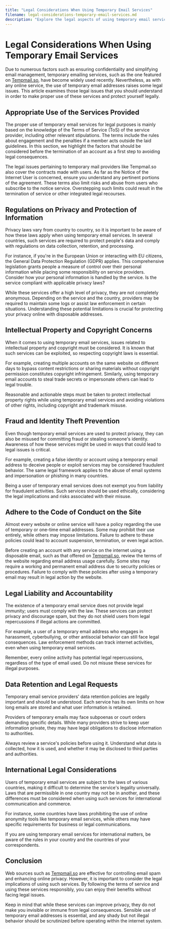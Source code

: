```yaml
---
title: "Legal Considerations When Using Temporary Email Services"
filename: legal-considerations-temporary-email-services.md
description: "Explore the legal aspects of using temporary email services, including privacy laws, terms of service, and potential risks. Learn how to use these services responsibly."
---
```


# Legal Considerations When Using Temporary Email Services

Due to numerous factors such as ensuring confidentiality and simplifying email management, temporary emailing services, such as the one featured on [Tempmail.so](https://tempmail.so), have become widely used recently. Nevertheless, as with any online service, the use of temporary email addresses raises some legal issues. This article examines those legal issues that you should understand in order to make proper use of these services and protect yourself legally.

## Appropriate Use of the Services Provided

The proper use of temporary email services for legal purposes is mainly based on the knowledge of the Terms of Service (ToS) of the service provider, including other relevant stipulations. The terms include the rules about engagement and the penalties if a member acts outside the laid guidelines. In this section, we highlight the factors that should be considered before the termination of an account as a first step to avoiding legal consequences.

The legal issues pertaining to temporary mail providers like Tempmail.so also cover the contracts made with users. As far as the Notice of the Internet User is concerned, ensure you understand any pertinent portions of the agreement. These terms also limit risks and abuse from users who subscribe to the notice service. Overstepping such limits could result in the termination of service or other integrated legal recourses.

## Regulations on Privacy and Protection of Information

Privacy laws vary from country to country, so it is important to be aware of how these laws apply when using temporary email services. In several countries, such services are required to protect people's data and comply with regulations on data collection, retention, and processing.

For instance, if you're in the European Union or interacting with EU citizens, the General Data Protection Regulation (GDPR) applies. This comprehensive legislation grants people a measure of control over their personal information while placing some responsibility on service providers. Consider how your personal information is handled by the service. Is the service compliant with applicable privacy laws?

While these services offer a high level of privacy, they are not completely anonymous. Depending on the service and the country, providers may be required to maintain some logs or assist law enforcement in certain situations. Understanding these potential limitations is crucial for protecting your privacy online with disposable addresses.

## Intellectual Property and Copyright Concerns

When it comes to using temporary email services, issues related to intellectual property and copyright must be considered. It is known that such services can be exploited, so respecting copyright laws is essential.

For example, creating multiple accounts on the same website on different days to bypass content restrictions or sharing materials without copyright permission constitutes copyright infringement. Similarly, using temporary email accounts to steal trade secrets or impersonate others can lead to legal trouble.

Reasonable and actionable steps must be taken to protect intellectual property rights while using temporary email services and avoiding violations of other rights, including copyright and trademark misuse.

## Fraud and Identity Theft Prevention

Even though temporary email services are used to protect privacy, they can also be misused for committing fraud or stealing someone's identity. Awareness of how these services might be used in ways that could lead to legal issues is critical.

For example, creating a false identity or account using a temporary email address to deceive people or exploit services may be considered fraudulent behavior. The same legal framework applies to the abuse of email systems and impersonation or phishing in many countries.

Being a user of temporary email services does not exempt you from liability for fraudulent activities. Such services should be used ethically, considering the legal implications and risks associated with their misuse.

## Adhere to the Code of Conduct on the Site

Almost every website or online service will have a policy regarding the use of temporary or one-time email addresses. Some may prohibit their use entirely, while others may impose limitations. Failure to adhere to these policies could lead to account suspension, termination, or even legal action.

Before creating an account with any service on the internet using a disposable email, such as that offered on [Tempmail.so](https://tempmail.so), review the terms of the website regarding email address usage carefully. Some sites may require a working and permanent email address due to security policies or procedures. Failure to comply with these policies after using a temporary email may result in legal action by the website.

## Legal Liability and Accountability

The existence of a temporary email service does not provide legal immunity; users must comply with the law. These services can protect privacy and discourage spam, but they do not shield users from legal repercussions if illegal actions are committed.

For example, a user of a temporary email address who engages in harassment, cyberbullying, or other antisocial behavior can still face legal consequences. Law enforcement methods can track internet activities, even when using temporary email services.

Remember, every online activity has potential legal repercussions, regardless of the type of email used. Do not misuse these services for illegal purposes.

## Data Retention and Legal Requests

Temporary email service providers' data retention policies are legally important and should be understood. Each service has its own limits on how long emails are stored and what user information is retained.

Providers of temporary emails may face subpoenas or court orders demanding specific details. While many providers strive to keep user information private, they may have legal obligations to disclose information to authorities.

Always review a service's policies before using it. Understand what data is collected, how it is used, and whether it may be disclosed to third parties and authorities.

## International Legal Considerations

Users of temporary email services are subject to the laws of various countries, making it difficult to determine the service's legality universally. Laws that are permissible in one country may not be in another, and these differences must be considered when using such services for international communication and commerce.

For instance, some countries have laws prohibiting the use of online anonymity tools like temporary email services, while others may have specific requirements for business or legal communications.

If you are using temporary email services for international matters, be aware of the rules in your country and the countries of your correspondents.

## Conclusion

Web sources such as [Tempmail.so](https://tempmail.so) are effective for controlling email spam and enhancing online privacy. However, it is important to consider the legal implications of using such services. By following the terms of service and using these services responsibly, you can enjoy their benefits without facing legal issues.

Keep in mind that while these services can improve privacy, they do not make you invisible or immune from legal consequences. Sensible use of temporary email addresses is essential, and any shady but not illegal behavior should be scrutinized before operating within the internet system.
